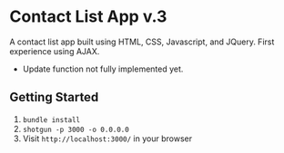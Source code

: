 Contact List App v.3
=============

A contact list app built using HTML, CSS, Javascript, and JQuery. First experience using AJAX. 
* Update function not fully implemented yet. 

## Getting Started

1. `bundle install`
2. `shotgun -p 3000 -o 0.0.0.0`
3. Visit `http://localhost:3000/` in your browser
